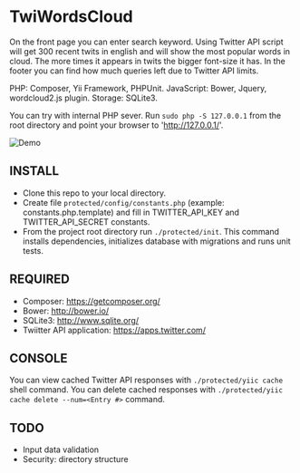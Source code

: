 TwiWordsCloud
======================

On the front page you can enter search keyword. Using Twitter API script will get 300 
recent twits in english and will show the most popular words in cloud. The more times it appears 
in twits the bigger font-size it has. 
In the footer you can find how much queries left due to Twitter API limits.

PHP: Composer, Yii Framework, PHPUnit.
JavaScript: Bower, Jquery, wordcloud2.js plugin.
Storage: SQLite3.

You can try with internal PHP sever. Run `sudo php -S 127.0.0.1` from the root directory and point your browser to 'http://127.0.0.1/'.

![Demo](https://raw.githubusercontent.com/yegortokmakov/sample1/master/dr1.png "Demo screenshot for keyword 'Ukraine'")


INSTALL
------------
+ Clone this repo to your local directory.
+ Create file `protected/config/constants.php` (example: constants.php.template) and fill in TWITTER_API_KEY and TWITTER_API_SECRET constants.
+ From the project root directory run `./protected/init`. This command installs dependencies, initializes database with migrations and runs unit tests.

REQUIRED
------------
+ Composer: https://getcomposer.org/
+ Bower: http://bower.io/
+ SQLite3: http://www.sqlite.org/
+ Twiitter API application: https://apps.twitter.com/

CONSOLE
------------
You can view cached Twitter API responses with `./protected/yiic cache` shell command.
You can delete cached responses with `./protected/yiic cache delete --num=<Entry #>` command.

TODO
------------
+ Input data validation
+ Security: directory structure
